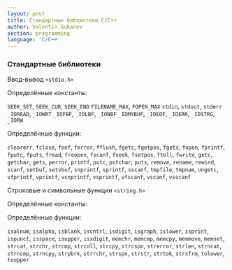 ```yaml
---
layout: post
title: Стандартные библиотеки С/С++
author: Valentin Gubarev
section: programming
language: 'C/C++'
---
```


### Стандартные библиотеки

Ввод-вывод `<stdio.h>`

Определённые константы:

`SEEK_SET`, `SEEK_CUR`, `SEEK_END`
`FILENAME_MAX`, `FOPEN_MAX`
`stdin`, `stdout`, `stderr`
`_IOREAD`, `_IOWRT`
`_IOFBF`, `_IOLBF`, `_IONBF`
`_IOMYBUF`, `_IOEOF`, `_IOERR`, `_IOSTRG`, `_IORW`

Определённые функции:

`clearerr`, `fclose`, `feof`, `ferror`, `fflush`, `fgetc`, `fgetpos`, `fgets`, `fopen`, `fprintf`, `fputc`, `fputs`, `fread`, `freopen`, `fscanf`, `fseek`, `fsetpos`, `ftell`, `fwrite`, `getc`, `getchar`, `gets`, `perror`, `printf`, `putc`, `putchar`, `puts`, `remove`, `rename`, `rewind`, `scanf`, `setbuf`, `setvbuf`, `snprintf`, `sprintf`, `sscanf`, `tmpfile`, `tmpnam`, `ungetc`, `vfprintf`, `vprintf`, `vsnprintf`, `vsprintf`, `vfscanf`, `vscanf`, `vsscanf`

Строковые и символьные функции `<string.h>`

Определённые константы:

Определённые функции:

`isalnum`, `isalpha`, `isblank`, `iscntrl`, `isdigit`, `isgraph`, `islower`, `isprint`, `ispunct`, `isspace`, `isupper`, `isxdigit`, `memchr`, `memcmp`, `memcpy`, `memmove`, `memset`, `strcat`, `strchr`, `strcmp`, `strcoll`, `strcpy`, `strcspn`, `strerror`, `strlen`, `strncat`, `strncmp`, `strncpy`, `strpbrk`, `strrchr`, `strspn`, `strstr`, `strtok`, `strxfrm`, `tolower`, `toupper`

